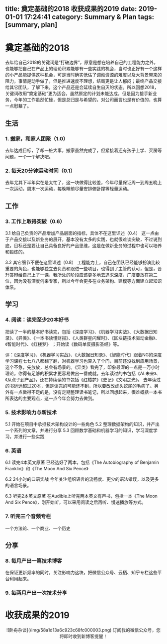 title: 奠定基础的2018 收获成果的2019 
date: 2019-01-01 17:24:41
category: Summary & Plan
tags: [summary, plan]
---

# 奠定基础的2018

去年给自己2018的关键词是“打破边界”，原意是想在培养自己的工程能力之外，也能够把自己在产品上的理论积累能够有一些实践的机会，当时也正好有一个这样的小产品能提供这种机会，可是当时确实低估了调动资源的难度以及大背景带来的阻力，事情是动手做了，但是推进速度不理想，结局更是让人郁闷；最终产品交接给其它团队，了解下来，这个产品还是会延续自生自灭的状态。所以回想2018，关键词改用“奠定基础”更为适合。虽然原定的计划未能达成，但是因为接手新业务，今年的工作虽然忙碌，但是总归是与希望的，对公司而言也是有价值的，也算一点慰藉了。

## 生活
### 1. 搬家，和家人团聚（1.0）
去年达成目标，了却一桩大事，搬家虽然完成了，但紧接着还有孩子上学、买房等问题，一个一个解决吧。

### 2. 每天20分钟运动时间（0.1）
去年尤其下半年实在是太忙了，这一块做得比较差，今年尽量保证周一到周五晚上一次运动，周末一次运动，每晚睡前尽量安排俯卧撑等轻量运动。

## 工作
### 3. 工作上取得突破（0.6）
3.1 给自己负责的产品增加产品层面的指标，具体不在这里详述（0.4）
这一点由于产品交接以及新业务的展开，基本没有太多的实践，也就很难谈突破，不过说到底，目标还是要让自己具备良好的产品思维，这是在做新业务的过程中也可以培养和锻炼的。

3.2 其它细节不便在这里详述（0.8）
工程能力上，自己在团队已经能够扮演比较重要的角色，也能够独立去负责和跟进一些项目，也得到了主管的认可，但是，晋升答辩给自己上了一课，我所处的阶段应该更多地去追求深度，广度要放在第二位，因为没有深度何来专家，所以今年会更多在业务架构、建模等方面建立起知识体系。

## 学习
### 4. 阅读：读完至少20本好书
把读了一半的基本好书读完，包括《深度学习》、《机器学习实战》、《大数据日知录》、《异类》、《一本书读懂财报》、《人类群星闪耀时》、《区块链技术驱动金融》、《智能时代》、《红楼梦》
；开始读《数码单反摄影圣经》等。

评：《深度学习》、《机器学习实战》、《大数据日知录》、《智能时代》跟着NG的深度学习课程七七八八都翻了翻，对机器学习也算入了个门，目前还没找到应用场景，这个不急，先放放，总会有场景的。《异类》看完了，印象最深的一点是一万小时理论，你得有足够的积累才更容易做出一番成就。去年读过的书包括《AI.未来》、《从点子到产品》，还在持续读的书包括《红楼梦》《史记》《文明之光》。
去年读过的书远远超过20本，但是读完的可能还不到，所以要改改虎头蛇尾的毛病了。另外有一点做得不足的是，没有定期整理读书笔记，所以回想起来，很难概括一本书所表达的主要观点，这一点今年会努力去做到。

### 5. 技术影响力与新技术
5.1 开始在项目中承担技术架构设计的一些角色
5.2 整理数据架构的知识，并产出一个系列的文章，并进行分享
5.3 回顾数学基础和机器学习的知识，学习深度学习，并进行一些实践

### 6. 英语
6.1 读完4本英文原著
已经选好了两本，包括《The Autobiography of Benjamin Franklin》和《The Moon And Six Pence》

6.2 24小时的口语实战
今年关注组织语言的流畅度、更少的语法错误，以及更多的语言场景。

6.3 听完2本英文原著
在Audible上听完两本英文有声书，包括一本《The Moon And Six Pence》，刚开始听，可以采用阅读之后再听、慢速播放等方式。

### 7. 听完三个音频专栏
一个方法论、一个商业、一个历史

## 分享
### 8. 每月产出一篇技术博客
在保证更新频率的同时，关注影响力这块，把微信公众号、云栖、知乎专栏这些平台利用起来。

### 9. 每两月产出一次技术分享

# 收获成果的2019

<center>
![卧舟杂谈](/img/58a1d13a6c923c68fc000003.png)
订阅我的微信公众号，您将即时收到新博客提醒！
</center>


